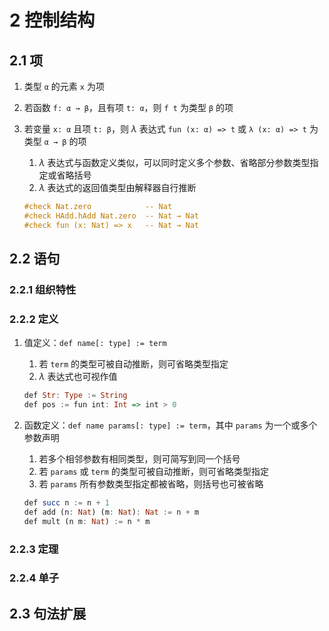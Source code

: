 # 2 控制结构

## 2.1 项
1. 类型 `α` 的元素 `x` 为项
2. 若函数 `f: α → β`，且有项 `t: α`，则 `f t` 为类型 `β` 的项
3. 若变量 `x: α` 且项 `t: β`，则 $\lambda$ 表达式 `fun (x: α) => t` 或 `λ (x: α) => t` 为类型 `α → β` 的项
    1. $\lambda$ 表达式与函数定义类似，可以同时定义多个参数、省略部分参数类型指定或省略括号
    2. $\lambda$ 表达式的返回值类型由解释器自行推断

    ```haskell
    #check Nat.zero            -- Nat
    #check HAdd.hAdd Nat.zero  -- Nat → Nat
    #check fun (x: Nat) => x   -- Nat → Nat
    ```

## 2.2 语句
### 2.2.1 组织特性

### 2.2.2 定义
1. 值定义：`def name[: type] := term`
    1. 若 `term` 的类型可被自动推断，则可省略类型指定
    2. $\lambda$ 表达式也可视作值

    ```haskell
    def Str: Type := String
    def pos := fun int: Int => int > 0
    ```

2. 函数定义：`def name params[: type] := term`，其中 `params` 为一个或多个参数声明
    1. 若多个相邻参数有相同类型，则可简写到同一个括号
    2. 若 `params` 或 `term` 的类型可被自动推断，则可省略类型指定
    3. 若 `params` 所有参数类型指定都被省略，则括号也可被省略

    ```haskell
    def succ n := n + 1
    def add (n: Nat) (m: Nat): Nat := n + m
    def mult (n m: Nat) := n * m
    ```

### 2.2.3 定理

### 2.2.4 单子

## 2.3 句法扩展
